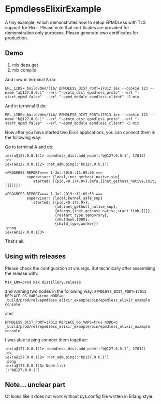 # EpmdlessElixirExample

A tiny example, which demonstrates how to setup EPMDLess with TLS support for
Elixir. Please note that certificates are provided for demonstration only
purposes. Please generate own certificates for production.

## Demo

 1. mix deps.get
 2. mix compile

And now in terminal A do:
```
ERL_LIBS=_build/dev/lib/ EPMDLESS_DIST_PORT=17012 iex --cookie 123 --name "a@127.0.0.1" --erl "-proto_dist epmdless_proto" --erl "-start_epmd false"  --erl "-epmd_module epmdless_client" -S mix
```

And in terminal B do:

```
ERL_LIBS=_build/dev/lib/ EPMDLESS_DIST_PORT=17013 iex --cookie 123 --name "b@127.0.0.1" --erl "-proto_dist epmdless_proto" --erl "-start_epmd false"  --erl "-epmd_module epmdless_client" -S mix
```

Now after you have started two Elixir applications, you can connect them in the
following way:

Go to terminal A and do:

```
iex(a@127.0.0.1)1> :epmdless_dist.add_node(:'b@127.0.0.1', 17013)
:ok
iex(a@127.0.0.1)2> :net_adm.ping(:'b@127.0.0.1')

=PROGRESS REPORT==== 1-Jul-2019::11:09:50 ===
          supervisor: {local,inet_gethost_native_sup}
             started: [{pid,<0.174.0>},{mfa,{inet_gethost_native,init,[[]]}}]

=PROGRESS REPORT==== 1-Jul-2019::11:09:50 ===
          supervisor: {local,kernel_safe_sup}
             started: [{pid,<0.173.0>},
                       {id,inet_gethost_native_sup},
                       {mfargs,{inet_gethost_native,start_link,[]}},
                       {restart_type,temporary},
                       {shutdown,1000},
                       {child_type,worker}]
:pong
iex(a@127.0.0.1)3>

```

That's all.

## Using with releases
Please check the configuration at vm.args. But technically after
assembling the release with:

`MIX_ENV=prod mix distillery.release`

and running two nodes in the following way:
`EPMDLESS_DIST_PORT=17013 REPLACE_OS_VARS=true NODE=a _build/prod/rel/epmdless_elixir_example/bin/epmdless_elixir_example console`

and

`EPMDLESS_DIST_PORT=17012 REPLACE_OS_VARS=true NODE=b _build/prod/rel/epmdless_elixir_example/bin/epmdless_elixir_example console`

I was able to ping connect them together:
```
iex(a@127.0.0.1)1> :epmdless_dist.add_node(:'b@127.0.0.1', 17012)
:ok
iex(a@127.0.0.1)2> :net_adm.ping(:'b@127.0.0.1')
:pong
iex(a@127.0.0.1)3> Node.list
[:"b@127.0.0.1"]
```


## Note... unclear part

Ot looks like it does not work without sys.config file written in Erlang style.
